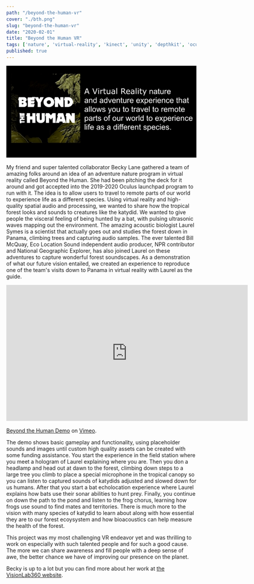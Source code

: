 ```yaml
---
path: "/beyond-the-human-vr"
cover: "./bth.png"
slug: "beyond-the-human-vr"
date: "2020-02-01"
title: "Beyond the Human VR"
tags: ['nature', 'virtual-reality', 'kinect', 'unity', 'depthkit', 'oculus']
published: true
---
```


![Beyond the Human VR](bth2.png)

My friend and super talented collaborator Becky Lane gathered a team of amazing folks around an idea of an adventure nature program in virtual reality called Beyond the Human. She had been pitching the deck for it around and got accepted into the 2019-2020 Oculus launchpad program to run with it. The idea is to allow users to travel to remote parts of our world to experience life as a different species. Using virtual reality and high-quality spatial audio and processing, we wanted to share how the tropical forest looks and sounds to creatures like the katydid. We wanted to give people the visceral feeling of being hunted by a bat, with pulsing ultrasonic waves mapping out the environment. The amazing acoustic biologist Laurel Symes is a scientist that actually goes out and studies the forest down in Panama, climbing trees and capturing audio samples. The ever talented Bill McQuay, Eco Location Sound independent audio producer, NPR contributor and National Geographic Explorer, has also joined Laurel on these adventures to capture wonderful forest soundscapes. As a demonstration of what our future vision entailed, we created an experience to reproduce one of the team's visits down to Panama in virtual reality with Laurel as the guide.

<iframe src="https://player.vimeo.com/video/388755507" width="640" height="360" frameborder="0" allow="autoplay; fullscreen" allowfullscreen></iframe>
<p><a href="https://vimeo.com/388755507">Beyond the Human Demo</a> on <a href="https://vimeo.com">Vimeo</a>.</p>

The demo shows basic gameplay and functionality, using placeholder sounds and images until custom high quality assets can be created with some funding assistance. You start the experience in the field station where you meet a hologram of Laurel explaining where you are. Then you don a headlamp and head out at dawn to the forest, climbing down steps to a large tree you climb to place a special microphone in the tropical canopy so you can listen to captured sounds of katydids adjusted and slowed down for us humans. After that you start a bat echolocation experience where Laurel explains how bats use their sonar abilities to hunt prey. Finally, you continue on down the path to the pond and listen to the frog chorus, learning how frogs use sound to find mates and territories. There is much more to the vision with many species of katydid to learn about along with how essential they are to our forest ecoysystem and how bioacoustics can help measure the health of the forest.

This project was my most challenging VR endeavor yet and was thrilling to work on especially with such talented people and for such a good cause. The more we can share awareness and fill people with a deep sense of awe, the better chance we have of improving our presence on the planet.

Becky is up to a lot but you can find more about her work at <a href="http://visionlab360.com/" target="_blank">the VisionLab360 website</a>.
